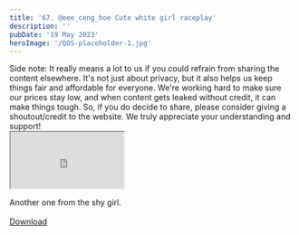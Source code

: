 ```yaml
---
title: '67. @eee_ceng_hoe Cute white girl raceplay'
description: ''
pubDate: '19 May 2023'
heroImage: '/QOS-placeholder-1.jpg'
---
```

<div class="video_paragraph_header"> Side note: It really means a lot to us if you could refrain from sharing the content elsewhere. It's not just about privacy, but it also helps us keep things fair and affordable for everyone. We're working hard to make sure our prices stay low, and when content gets leaked without credit, it can make things tough. So, if you do decide to share, please consider giving a shoutout/credit to the website. We truly appreciate your understanding and support!</div>

<iframe src="https://drive.google.com/file/d/14peQGuDEz4DkkucXteZNFBxYT5fmweZW/preview" width="200" height="100" allow="autoplay" allowfullscreen="allowfullscreen"></iframe>

Another one from the shy girl.
<br>
<br>
<a class="read_more" href="https://drive.google.com/file/d/14peQGuDEz4DkkucXteZNFBxYT5fmweZW/view?usp=sharing">Download</a>